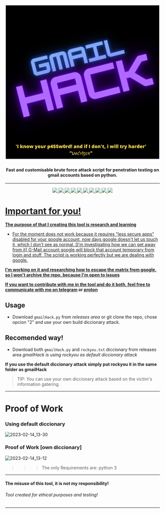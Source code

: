 

<h1 align="center">
  <br>
  <a href="https://github.com/tmcybers/gmailHack"><img src="gmailhacklogo.png" width="500px" alt="gmailHack"></a>
</h1>

<h4 align="center">Fast and customisable brute force attack script for penetration testing on gmail accounts based on python.</h4>


---



<p align="center">
<a href="https://github.com/tmcybers/gmailHack/releases/tag/gmailHack"><img src="https://img.shields.io/badge/python-3-yellowgreen">
<a href="https://github.com/tmcybers/gmailHack/releases/tag/gmailHack"><img src="https://img.shields.io/badge/downloads-2334-green">
<a href="https://github.com/tmcybers/gmailHack/releases/"><img src="https://img.shields.io/badge/releases-1.0-red">
<a href="https://github.com/tmcybers/gmailHack/releases/tag/gmailHack"><img src="https://img.shields.io/badge/contributors-1-orange">
<a href="https://github.com/tmcybers/gmailHack/releases/tag/gmailHack"><img src="https://img.shields.io/badge/open%20issues-0-blue">
<a href="https://github.com/tmcybers/gmailHack/releases/tag/gmailHack"><img src="https://img.shields.io/badge/discussions-2-orange">
<a href="https://t.me/+l5WYQySOL-0yMDQ0"><img src="https://img.shields.io/badge/chat-online-brightgreen?style=plastic&logo=telegram">
<a href="https://twitter.com/tmcybers"><img src="https://img.shields.io/badge/folow-tmcyber-blue?style=plastic&logo=twitter">
<a href="https://twitter.com/tmcybers"><img src="https://img.shields.io/badge/folow-tmcyber-blue?style=plastic&logo=mastodon">
<a href="https://tmcybers.github.io/Donate"><img src="https://img.shields.io/badge/support-tmcyber-blue?style=plastic&logo=donate">
  
  
</p>

# Important for you!

**The purpose of that I creating this tool is research and learning**
* For the moment does not work because it requires "less secure apps" disabled for your google account, now days google doesn't let us touch it, which I don't see as normal. [I'm investigating how we can get away from it]
G-Mail account google will block that account temporary from login and stuff. The script is working perfectly but we are dealing with google.

**I'm working on it and researching how to escape the matrix from google, so I won't archive the repo, because I'm open to issues**

**If you want to contribute with me in the tool and do it both, feel free to communicate with me on [telegram](https://t.me/+l5WYQySOL-0yMDQ0) or [proton](tmcybers@proton.me)**

  
## Usage

* Download `gmailHack.py` from *releases area* or git clone the repo, chose opcion "2" and use your own build diccionary attack. 

## Recomended way!

* Download both `gmailHack.py` and `rockyou.txt` diccionary from releases area *gmailHack is using rockyou as default diccionary attack*

**If you use the default diccionary attack simply put rockyou it in the same folder as gmailHack**

> TIP: You can use your own diccionary attack based on the victim's information gatering.

---

# Proof of Work

### Using default diccionary

![2023-02-14_13-30](https://user-images.githubusercontent.com/97669969/218752197-1b988710-e69b-4bfb-bcd6-37df8f26aa91.png)


### Proof of Work [own diccionary]

![2023-02-14_13-12](https://user-images.githubusercontent.com/97669969/218752634-42fa62b0-2a00-41e8-8801-62c405c90e2e.png)


>>> The only Requirements are: python 3


---

#### The misuse of this tool, it is not my responsibility!
###### Tool created for ethical purposes and testing!


---


